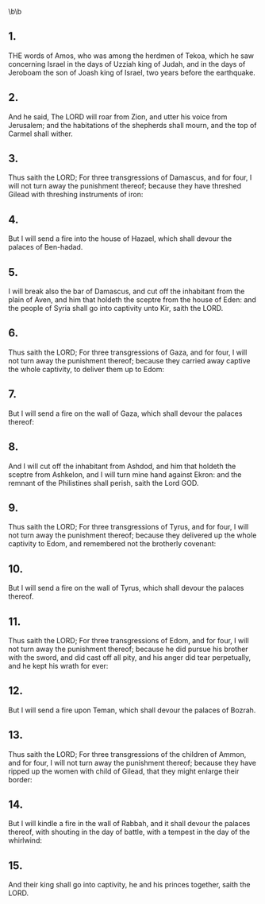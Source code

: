 \b\b
## 1.
THE words of Amos, who was among the herdmen of Tekoa, which he saw concerning Israel in the days of Uzziah king of Judah, and in the days of Jeroboam the son of Joash king of Israel, two years before the earthquake.
## 2.
And he said, The LORD will roar from Zion, and utter his voice from Jerusalem; and the habitations of the shepherds shall mourn, and the top of Carmel shall wither.
## 3.
Thus saith the LORD; For three transgressions of Damascus, and for four, I will not turn away the punishment thereof; because they have threshed Gilead with threshing instruments of iron:
## 4.
But I will send a fire into the house of Hazael, which shall devour the palaces of Ben-hadad.
## 5.
I will break also the bar of Damascus, and cut off the inhabitant from the plain of Aven, and him that holdeth the sceptre from the house of Eden: and the people of Syria shall go into captivity unto Kir, saith the LORD.
## 6.
Thus saith the LORD; For three transgressions of Gaza, and for four, I will not turn away the punishment thereof; because they carried away captive the whole captivity, to deliver them up to Edom:
## 7.
But I will send a fire on the wall of Gaza, which shall devour the palaces thereof:
## 8.
And I will cut off the inhabitant from Ashdod, and him that holdeth the sceptre from Ashkelon, and I will turn mine hand against Ekron: and the remnant of the Philistines shall perish, saith the Lord GOD.
## 9.
Thus saith the LORD; For three transgressions of Tyrus, and for four, I will not turn away the punishment thereof; because they delivered up the whole captivity to Edom, and remembered not the brotherly covenant:
## 10.
But I will send a fire on the wall of Tyrus, which shall devour the palaces thereof.
## 11.
Thus saith the LORD; For three transgressions of Edom, and for four, I will not turn away the punishment thereof; because he did pursue his brother with the sword, and did cast off all pity, and his anger did tear perpetually, and he kept his wrath for ever:
## 12.
But I will send a fire upon Teman, which shall devour the palaces of Bozrah.
## 13.
Thus saith the LORD; For three transgressions of the children of Ammon, and for four, I will not turn away the punishment thereof; because they have ripped up the women with child of Gilead, that they might enlarge their border:
## 14.
But I will kindle a fire in the wall of Rabbah, and it shall devour the palaces thereof, with shouting in the day of battle, with a tempest in the day of the whirlwind:
## 15.
And their king shall go into captivity, he and his princes together, saith the LORD.
